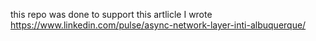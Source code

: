 this repo was done to support this artlicle I wrote https://www.linkedin.com/pulse/async-network-layer-inti-albuquerque/

